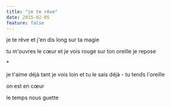 ```yaml
---
title: "je te rêve"
date: 2015-02-05
feature: false
---
```


je te rêve
et j'en dis long sur ta magie

tu m'ouvres le cœur et je vois rouge
sur ton oreille je repose

\*

je t'aime déjà tant je vois loin
et tu le sais déjà - tu tends l'oreille

on est en cœur

le temps nous guette
